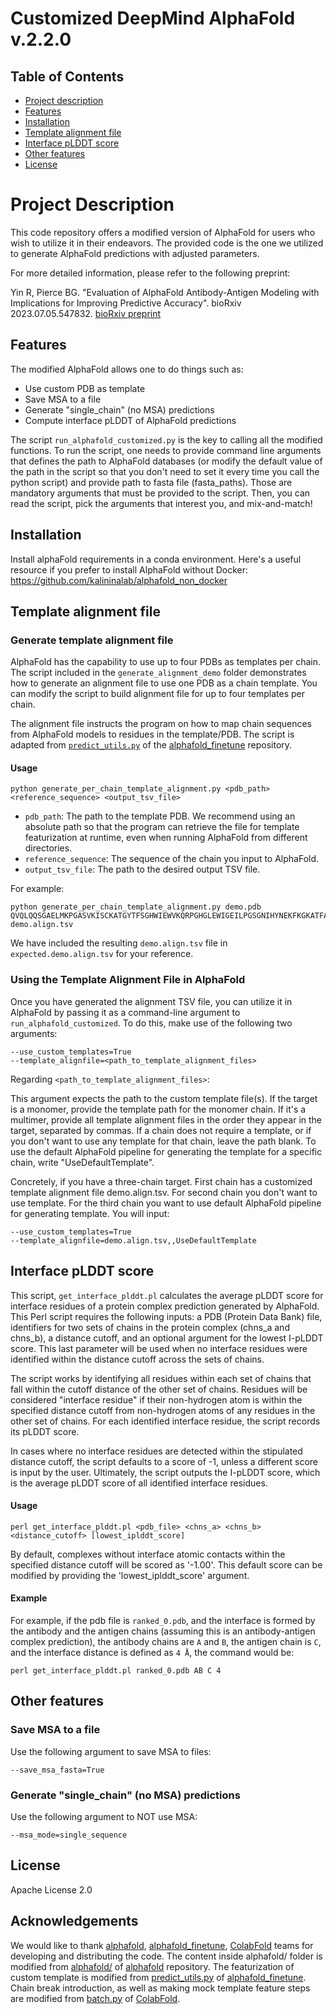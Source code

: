 # Customized DeepMind AlphaFold v.2.2.0 


## Table of Contents

- [Project description](#project-description)
- [Features](#features)
- [Installation](#installation)
- [Template alignment file](#template-alignment)
- [Interface pLDDT score](#iplddt)
- [Other features](#other-features)
- [License](#license)

# Project Description

This code repository offers a modified version of AlphaFold for users who wish to utilize it in their endeavors. The provided code is the one we utilized to generate AlphaFold predictions with adjusted parameters.

For more detailed information, please refer to the following preprint:

Yin R, Pierce BG. "Evaluation of AlphaFold Antibody-Antigen Modeling with Implications for Improving Predictive Accuracy". bioRxiv 2023.07.05.547832. [bioRxiv preprint](https://doi.org/10.1101/2023.07.05.547832)

## Features

The modified AlphaFold allows one to do things such as:
- Use custom PDB as template
- Save MSA to a file
- Generate "single_chain" (no MSA) predictions
- Compute interface pLDDT of AlphaFold predictions

The script `run_alphafold_customized.py` is the key to calling all the modified functions. To run the script, one needs to provide command line arguments that defines the path to AlphaFold databases (or modify the default value of the path in the script so that you don't need to set it every time you call the python script) and provide path to fasta file (fasta_paths). Those are mandatory arguments that must be provided to the script. Then, you can read the script, pick the arguments that interest you, and mix-and-match!

## Installation

Install alphaFold requirements in a conda environment. Here's a useful resource if you prefer to install AlphaFold without Docker: https://github.com/kalininalab/alphafold_non_docker


## Template alignment file

### Generate template alignment file

AlphaFold has the capability to use up to four PDBs as templates per chain. The script included in the `generate_alignment_demo` folder demonstrates how to generate an alignment file to use one PDB as a chain template. You can modify the script to build alignment file for up to four templates per chain.

The alignment file instructs the program on how to map chain sequences from AlphaFold models to residues in the template/PDB. The script is adapted from [`predict_utils.py`](https://github.com/phbradley/alphafold_finetune/blob/main/predict_utils.py) of the [alphafold_finetune](https://github.com/phbradley/alphafold_finetune) repository.

#### Usage

```shell
python generate_per_chain_template_alignment.py <pdb_path> <reference_sequence> <output_tsv_file>
```

- `pdb_path`: The path to the template PDB. We recommend using an absolute path so that the program can retrieve the file for template featurization at runtime, even when running AlphaFold from different directories.
- `reference_sequence`: The sequence of the chain you input to AlphaFold.
- `output_tsv_file`: The path to the desired output TSV file.

For example:

```shell
python generate_per_chain_template_alignment.py demo.pdb QVQLQQSGAELMKPGASVKISCKATGYTFSGHWIEWVKQRPGHGLEWIGEILPGSGNIHYNEKFKGKATFAADTSSNTAYMQLSSLTSEDSAVYYCARLGTTAVERDWYFDVWGAGTTVTVSL demo.align.tsv
```

We have included the resulting `demo.align.tsv` file in `expected.demo.align.tsv` for your reference.
### Using the Template Alignment File in AlphaFold

Once you have generated the alignment TSV file, you can utilize it in AlphaFold by passing it as a command-line argument to `run_alphafold_customized`. To do this, make use of the following two arguments:

```
--use_custom_templates=True
--template_alignfile=<path_to_template_alignment_files>
```

Regarding `<path_to_template_alignment_files>`:

This argument expects the path to the custom template file(s). If the target is a monomer, provide the template path for the monomer chain. If it's a multimer, provide all template alignment files in the order they appear in the target, separated by commas. If a chain does not require a template, or if you don't want to use any template for that chain, leave the path blank. To use the default AlphaFold pipeline for generating the template for a specific chain, write "UseDefaultTemplate". 

Concretely, if you have a three-chain target. First chain has a customized template alignment file demo.align.tsv. For second chain you don't want to use template. For the third chain you want to use default AlphaFold pipeline for generating template. You will input:

```
--use_custom_templates=True
--template_alignfile=demo.align.tsv,,UseDefaultTemplate
```

## Interface pLDDT score

This script, `get_interface_plddt.pl` calculates the average pLDDT score for interface residues of a protein complex prediction generated by AlphaFold. This Perl script requires the following inputs: a PDB (Protein Data Bank) file, identifiers for two sets of chains in the protein complex (chns_a and chns_b), a distance cutoff, and an optional argument for the lowest I-pLDDT score. This last parameter will be used when no interface residues were identified within the distance cutoff across the sets of chains. 

The script works by identifying all residues within each set of chains that fall within the cutoff distance of the other set of chains. Residues will be considered "interface residue" if their non-hydrogen atom is within the specified distance cutoff from non-hydrogen atoms of any residues in the other set of chains. For each identified interface residue, the script records its pLDDT score. 

In cases where no interface residues are detected within the stipulated distance cutoff, the script defaults to a score of -1, unless a different score is input by the user. Ultimately, the script outputs the I-pLDDT score, which is the average pLDDT score of all identified interface residues.

#### Usage

```
perl get_interface_plddt.pl <pdb_file> <chns_a> <chns_b> <distance_cutoff> [lowest_iplddt_score]
```

By default, complexes without interface atomic contacts within the specified distance cutoff will be scored as '-1.00'. This default score can be modified by providing the 'lowest_iplddt_score' argument.


#### Example

For example, if the pdb file is `ranked_0.pdb`, and the interface is formed by the antibody and the antigen chains (assuming this is an antibody-antigen complex prediction), the antibody chains are `A` and `B`, the antigen chain is `C`, and the interface distance is defined as `4 Å`, the command would be:

```
perl get_interface_plddt.pl ranked_0.pdb AB C 4
```

## Other features

### Save MSA to a file

Use the following argument to save MSA to files:

```
--save_msa_fasta=True
```

### Generate "single_chain" (no MSA) predictions

Use the following argument to NOT use MSA:

```
--msa_mode=single_sequence
```


## License
Apache License 2.0

## Acknowledgements

We would like to thank [alphafold](https://github.com/deepmind/alphafold/), [alphafold_finetune](https://github.com/phbradley/alphafold_finetune), [ColabFold](https://github.com/sokrypton/ColabFold) teams for developing and distributing the code. The content inside alphafold/ folder is modified from [alphafold/](https://github.com/deepmind/alphafold/releases/tag/v2.2.0) of [alphafold](https://github.com/deepmind/alphafold/) repository. The featurization of custom template is modified from [predict_utils.py](https://github.com/phbradley/alphafold_finetune/blob/main/predict_utils.py) of [alphafold_finetune](https://github.com/phbradley/alphafold_finetune). Chain break introduction, as well as making mock template feature steps are modified from [batch.py](https://github.com/sokrypton/ColabFold/blob/aa7284b56c7c6ce44e252787011a6fd8d2817f85/colabfold/batch.py) of [ColabFold](https://github.com/sokrypton/ColabFold).

